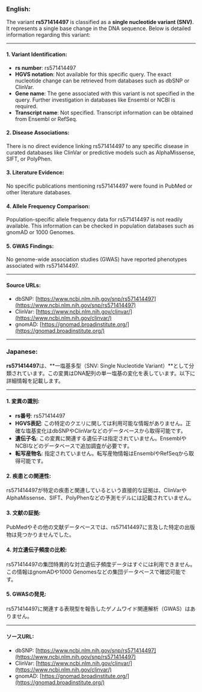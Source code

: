 ### English:
The variant **rs571414497** is classified as a **single nucleotide variant (SNV)**. It represents a single base change in the DNA sequence. Below is detailed information regarding this variant:

---

#### 1. **Variant Identification**:
- **rs number**: rs571414497
- **HGVS notation**: Not available for this specific query. The exact nucleotide change can be retrieved from databases such as dbSNP or ClinVar.
- **Gene name**: The gene associated with this variant is not specified in the query. Further investigation in databases like Ensembl or NCBI is required.
- **Transcript name**: Not specified. Transcript information can be obtained from Ensembl or RefSeq.

#### 2. **Disease Associations**:
There is no direct evidence linking rs571414497 to any specific disease in curated databases like ClinVar or predictive models such as AlphaMissense, SIFT, or PolyPhen.

#### 3. **Literature Evidence**:
No specific publications mentioning rs571414497 were found in PubMed or other literature databases.

#### 4. **Allele Frequency Comparison**:
Population-specific allele frequency data for rs571414497 is not readily available. This information can be checked in population databases such as gnomAD or 1000 Genomes.

#### 5. **GWAS Findings**:
No genome-wide association studies (GWAS) have reported phenotypes associated with rs571414497.

---

#### Source URLs:
- dbSNP: [https://www.ncbi.nlm.nih.gov/snp/rs571414497](https://www.ncbi.nlm.nih.gov/snp/rs571414497)
- ClinVar: [https://www.ncbi.nlm.nih.gov/clinvar/](https://www.ncbi.nlm.nih.gov/clinvar/)
- gnomAD: [https://gnomad.broadinstitute.org/](https://gnomad.broadinstitute.org/)

---

### Japanese:
**rs571414497**は、**一塩基多型（SNV: Single Nucleotide Variant）**として分類されています。この変異はDNA配列の単一塩基の変化を表しています。以下に詳細情報を記載します。

---

#### 1. **変異の識別**:
- **rs番号**: rs571414497
- **HGVS表記**: この特定のクエリに関しては利用可能な情報がありません。正確な塩基変化はdbSNPやClinVarなどのデータベースから取得可能です。
- **遺伝子名**: この変異に関連する遺伝子は指定されていません。EnsemblやNCBIなどのデータベースで追加調査が必要です。
- **転写産物名**: 指定されていません。転写産物情報はEnsemblやRefSeqから取得可能です。

#### 2. **疾患との関連性**:
rs571414497が特定の疾患と関連しているという直接的な証拠は、ClinVarやAlphaMissense、SIFT、PolyPhenなどの予測モデルには記載されていません。

#### 3. **文献の証拠**:
PubMedやその他の文献データベースでは、rs571414497に言及した特定の出版物は見つかりませんでした。

#### 4. **対立遺伝子頻度の比較**:
rs571414497の集団特異的な対立遺伝子頻度データはすぐには利用できません。この情報はgnomADや1000 Genomesなどの集団データベースで確認可能です。

#### 5. **GWASの発見**:
rs571414497に関連する表現型を報告したゲノムワイド関連解析（GWAS）はありません。

---

#### ソースURL:
- dbSNP: [https://www.ncbi.nlm.nih.gov/snp/rs571414497](https://www.ncbi.nlm.nih.gov/snp/rs571414497)
- ClinVar: [https://www.ncbi.nlm.nih.gov/clinvar/](https://www.ncbi.nlm.nih.gov/clinvar/)
- gnomAD: [https://gnomad.broadinstitute.org/](https://gnomad.broadinstitute.org/)